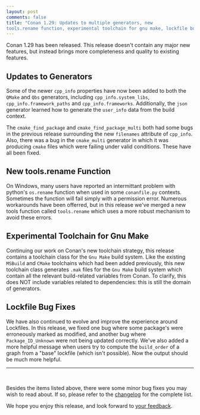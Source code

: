```yaml
---
layout: post 
comments: false 
title: "Conan 1.29: Updates to multiple generators, new 
tools.rename function, experimental toolchain for gnu make, lockfile bug fixes"
---
```


Conan 1.29 has been released. This release doesn't contain any major new
features, but instead brings more completeness and quality to existing
features.

## Updates to Generators

Some of the newer `cpp_info` properties have now been added to both the `QMake`
and `Qbs` generators, including `cpp_info.system_libs`,
`cpp_info.framework_paths` and `cpp_info.frameworks`. Additionally, the `json`
generator learned how to generate the `user_info` data from the build context.

The `cmake_find_package` and `cmake_find_package_multi` both had some bugs in
the previous release surrounding the new `filenames` attribute of `cpp_info`.
Also, there was a bug in the `cmake_multi` generator in which it was producing
`cmake` files which were failing under valid conditions. These have all been
fixed.

## New tools.rename Function

On Windows, many users have reported an intermittant problem with python's
`os.rename` function when used in some `conanfile.py` contexts. Sometimes the
function will fail simply with a permission error. Numerous workarounds have
been offerred, but in this release we've merged a new tools function called
`tools.rename` which uses a more robust mechanism to avoid these errors.

## Experimental Toolchain for Gnu Make

Continuing our work on Conan's new toolchain strategy, this release contains a
toolchain class for the `Gnu Make` build system. Like the existing `MSBuild` and
`CMake` toolchains which had been added previously, this new toolchain class
generates `.mak` files for the `Gnu Make` build system which contain all the
relevant build-related variables from Conan. To clarify, this does NOT include
variables related to dependencies: this is still the domain of generators.

## Lockfile Bug Fixes

We have also continued to evolve and improve the experience around Lockfiles. In
this release, we fixed one bug where some package's were erroneously marked as
modified, and another bug where `Package_ID_Unknown` were not being updated
correctly.  We've also added a more helpful message when users try to compute
the `build_order` of a graph from a "base" lockfile (which isn't possible). Now
the output should be much more helpful.

-----------
<br>

Besides the items listed above, there were some minor bug fixes you may wish to
read about.  If so, please refer to the
[changelog](https://docs.conan.io/en/latest/changelog.html#sep-2020) for the
complete list.  

We hope you enjoy this release, and look forward to [your
feedback](https://github.com/conan-io/conan/issues).  
